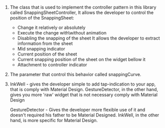 1) The class that is used to implement the controller pattern in this library called SnappingSheetController,
It allows the developer to control the position of the SnappingSheet:
    - Change it relatively or absolutely
    - Execute the change with\without animation
    - Disabling the snapping of the sheet
It allows the developer to extract information from the sheet
    - Mid snapping indicator
    - Current position of the sheet
    - Current snapping position of the sheet on the widget bellow it
    - Attachment to controller indicator
    
2)  The parameter that control this behavior called snappingCurve.

3) InkWell - gives the developer simple to add tap-indication to your app, that is comply with Material Design.
    GestureDetector, in the other hand, gives you more 'raw' widget that is not necessary comply with Material Design
   
   GestureDetector - Gives the developer more flexible use of it and doesn't required his father to be Material Designed.
       InkWell, in the other hand, is more specific for Material Design. 


